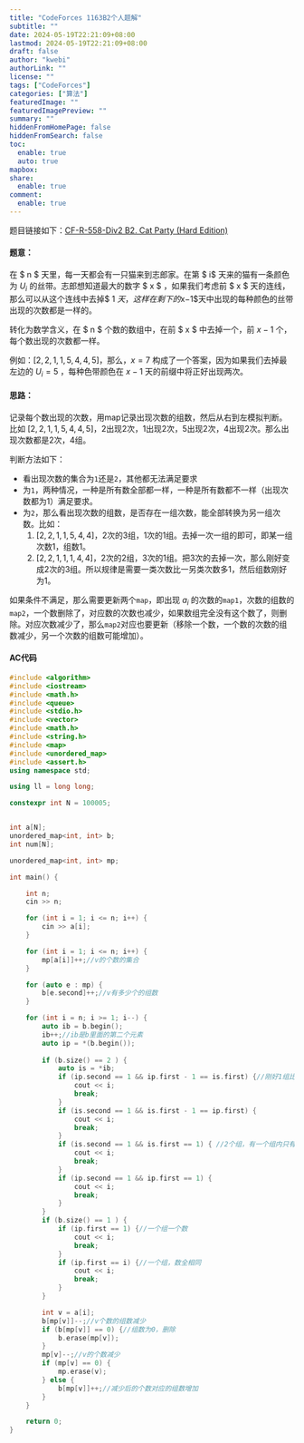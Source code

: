```yaml
---
title: "CodeForces 1163B2个人题解"
subtitle: ""
date: 2024-05-19T22:21:09+08:00
lastmod: 2024-05-19T22:21:09+08:00
draft: false
author: "kwebi"
authorLink: ""
license: ""
tags: ["CodeForces"]
categories: ["算法"]
featuredImage: ""
featuredImagePreview: ""
summary: ""
hiddenFromHomePage: false
hiddenFromSearch: false
toc:
  enable: true
  auto: true
mapbox:
share:
  enable: true
comment:
  enable: true
---
```


题目链接如下：[CF-R-558-Div2 B2. Cat Party (Hard Edition)](https://codeforces.com/problemset/problem/1163/B2)

#### 题意：

在  $ n $  天里，每一天都会有一只猫来到志郎家。在第 $ i$ 天来的猫有一条颜色为 $U_i$ 的丝带。志郎想知道最大的数字 $ x $ ，如果我们考虑前 $ x $ 天的连线，那么可以从这个连线中去掉$ 1 $天，这样在剩下的$x−1$天中出现的每种颜色的丝带出现的次数都是一样的。

转化为数学含义，在 $ n $ 个数的数组中，在前 $ x $ 中去掉一个，前 $x-1$ 个，每个数出现的次数都一样。

例如：$[2,2,1,1,5,4,4,5]$，那么，$x=7$ 构成了一个答案，因为如果我们去掉最左边的 $U_i = 5$ 
 ，每种色带颜色在 $x−1$ 天的前缀中将正好出现两次。

#### 思路：

记录每个数出现的次数，用map记录出现次数的组数，然后从右到左模拟判断。比如 $[2,2,1,1,5,4,4,5]$，2出现2次，1出现2次，5出现2次，4出现2次。那么出现次数都是2次，4组。

判断方法如下：
- 看出现次数的集合为`1`还是`2`，其他都无法满足要求
- 为`1`，两种情况，一种是所有数全部都一样，一种是所有数都不一样（出现次数都为1）满足要求。
- 为`2`，那么看出现次数的组数，是否存在一组次数，能全部转换为另一组次数。比如：
  1. $[2,2,1,1,5,4,4]$，2次的3组，1次的1组。去掉一次一组的即可，即某一组次数1，组数1。
  2. $[2,2,1,1,1,4,4]$，2次的2组，3次的1组。把3次的去掉一次，那么刚好变成2次的3组。所以规律是需要一类次数比一另类次数多1，然后组数刚好为1。

如果条件不满足，那么需要更新两个`map`，即出现 $a_i$ 的次数的`map1`，次数的组数的`map2`，一个数删除了，对应数的次数也减少，如果数组完全没有这个数了，则删除。对应次数减少了，那么`map2`对应也要更新（移除一个数，一个数的次数的组数减少，另一个次数的组数可能增加）。

#### AC代码
```cpp
#include <algorithm>
#include <iostream>
#include <math.h>
#include <queue>
#include <stdio.h>
#include <vector>
#include <math.h>
#include <string.h>
#include <map>
#include <unordered_map>
#include <assert.h>
using namespace std;

using ll = long long;

constexpr int N = 100005;


int a[N];
unordered_map<int, int> b;
int num[N];

unordered_map<int, int> mp;

int main() {

	int n;
	cin >> n;

	for (int i = 1; i <= n; i++) {
		cin >> a[i];
	}

	for (int i = 1; i <= n; i++) {
		mp[a[i]]++;//v的个数的集合
	}

	for (auto e : mp) {
		b[e.second]++;//v有多少个的组数
	}

	for (int i = n; i >= 1; i--) {
		auto ib = b.begin();
		ib++;//ib是b里面的第二个元素
		auto ip = *(b.begin());
		
		if (b.size() == 2 ) {
			auto is = *ib;
			if (ip.second == 1 && ip.first - 1 == is.first) {//刚好1组比2组多一个数
				cout << i;
				break;
			}
			if (is.second == 1 && is.first - 1 == ip.first) {
				cout << i;
				break;
			}
			if (is.second == 1 && is.first == 1) { //2个组，有一个组内只有一个数
				cout << i;
				break;
			}
			if (ip.second == 1 && ip.first == 1) {
				cout << i;
				break;
			}
		}
		if (b.size() == 1 ) {
			if (ip.first == 1) {//一个组一个数
				cout << i;
				break;
			}
			if (ip.first == i) {//一个组，数全相同
				cout << i;
				break;
			}
		}

		int v = a[i];
		b[mp[v]]--;//v个数的组数减少
		if (b[mp[v]] == 0) {//组数为0，删除
			b.erase(mp[v]);
		}
		mp[v]--;//v的个数减少
		if (mp[v] == 0) {
			mp.erase(v);
		} else {
			b[mp[v]]++;//减少后的个数对应的组数增加
		}
	}

	return 0;
}
```

